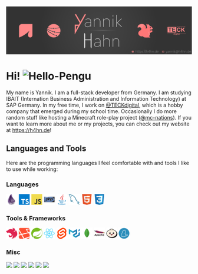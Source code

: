 [![Header](assets/header.png)](https://h4hn.de)

<h1>Hi!
    <img src="https://www.sellercommunity.com/t5/image/serverpage/image-id/1799i260EF3229A56D6C3?v=1.0"
         alt="Hello-Pengu" width="40"/>
</h1>

My name is Yannik. I am a full-stack developer from Germany. I am studying IBAIT 
(Internation Business Administration and Information Technology) at SAP Germany. In my free time, I work on [@TECKdigital](https://github.com/Teck-Digital), which is a hobby company that emerged during my school time. Occasionally I do more random stuff like hosting a Minecraft role-play project ([@mc-nations](https://github.com/mc-nations)). If you want to learn more about me or my projects, 
you can check out my website at https://h4hn.de!

## Languages and Tools

Here are the programming languages I feel comfortable with and tools I like to use while working:

### Languages
<code><img src="assets/icons/languages/elixir.svg" width="30"/></code>
<code><img src="assets/icons/languages/typescript.svg" width="30"/></code>
<code><img src="assets/icons/languages/javascript.svg" width="30"/></code>
<code><img src="assets/icons/languages/php.svg" width="30"/></code>
<code><img src="assets/icons/languages/java.svg" width="30"/></code>
<code><img src="assets/icons/languages/mysql.svg" width="30"/></code>
<code><img src="assets/icons/languages/html5.svg" width="30"/></code>
<code><img src="assets/icons/languages/css3.svg" width="30"/></code>


### Tools & Frameworks

<code><img src="assets/icons/tools/nestjs.svg" width="30"/></code>
<code><img src="assets/icons/tools/laravel.svg" width="30"/></code>
<code><img src="assets/icons/tools/spring.svg" width="30"/></code>
<code><img src="assets/icons/tools/react.svg" width="30"/></code>
<code><img src="assets/icons/tools/svelte.svg" width="30"/></code>
<code><img src="assets/icons/tools/materialui.svg" width="30"/></code>
<code><img src="assets/icons/tools/mongodb.svg" width="30"/></code>
<code><img src="assets/icons/tools/apache.svg" width="30"/></code>
<code><img src="assets/icons/tools/bun.svg" width="30"/></code>
<code><img src="assets/icons/tools/yarn.svg" width="30"/></code>

### Misc


<code><img src="https://cdn.jsdelivr.net/gh/devicons/devicon@latest/icons/kubernetes/kubernetes-original.svg" width="30"/></code>
<code><img src="https://cdn.jsdelivr.net/gh/devicons/devicon@latest/icons/grpc/grpc-original.svg" width="30" /></code>
<code><img src="https://cdn.jsdelivr.net/gh/devicons/devicon@latest/icons/argocd/argocd-original.svg" width="30" /></code>
<code><img src="https://cdn.jsdelivr.net/gh/devicons/devicon@latest/icons/vscode/vscode-original.svg" width="30"/></code>
<code><img src="https://cdn.jsdelivr.net/gh/devicons/devicon@latest/icons/jenkins/jenkins-original.svg" width="30" /></code>
<code><img src="https://cdn.jsdelivr.net/gh/devicons/devicon@latest/icons/oauth/oauth-original.svg" width="30"/></code>
          

          
